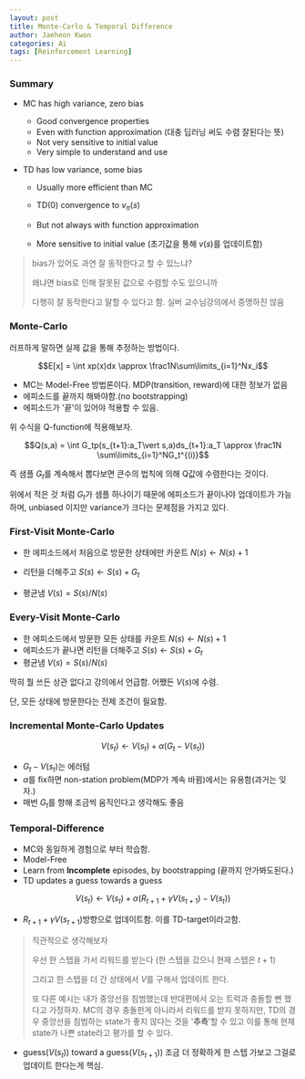 ```yaml
---
layout: post
title: Monte-Carlo & Temporal Difference
author: Jaeheon Kwon
categories: Ai
tags: [Reinforcement Learning]
---
```




### Summary

- MC has high variance, zero bias
    - Good convergence properties
    - Even with function approximation (대충 딥러닝 써도 수렴 잘된다는 뜻)
    - Not very sensitive to initial value
    - Very simple to understand and use



- TD has low variance, some bias

    - Usually more efficient than MC

    - TD(0) convergence to $v_\pi(s)$

    - But not always with function approximation
    - More sensitive to initial value (초기값을 통해 $v(s)$를 업데이트함)



> bias가 있어도 과연 잘 동작한다고 할 수 있느냐?
>
> 왜냐면 bias로 인해 잘못된 값으로 수렴할 수도 있으니까
>
> 다행히 잘 동작한다고 말할 수 있다고 함. 실버 교수님강의에서 증명하진 않음

### Monte-Carlo

 러프하게 말하면 실제 값을 통해 추정하는 방법이다.

$$E[x] = \int xp(x)dx \approx \frac1N\sum\limits_{i=1}^Nx_i$$

- MC는 Model-Free 방법론이다. MDP(transition, reward)에 대한 정보가 없음
- 에피소드를 끝까지 해봐야함.(no bootstrapping)
- 에피소드가 '끝'이 있어야 적용할 수 있음.



위 수식을 Q-function에 적용해보자.

$$Q(s,a) = \int G_tp(s_{t+1}:a_T\vert s,a)ds_{t+1}:a_T \approx \frac1N \sum\limits_{i=1}^NG_t^{(i)}$$

즉 샘플 $G_t$를 계속해서 뽑다보면 큰수의 법칙에 의해 Q값에 수렴한다는 것이다.

위에서 적은 것 처럼 $G_t$가 샘플 하나이기 때문에 에피소드가 끝이나야 업데이트가 가능하며, unbiased 이지만 variance가 크다는 문제점을 가지고 있다.



### First-Visit Monte-Carlo

- 한 에피소드에서 처음으로 방문한 상태에만 카운트 $N(s)\leftarrow N(s)+1$

- 리턴을 더해주고 $S(s)\leftarrow S(s)+G_t$

- 평균냄 $V(s) = S(s)/N(s)$

    

### Every-Visit Monte-Carlo

- 한 에피소드에서 방문한 모든 상태를 카운트 $N(s)\leftarrow N(s)+1$
- 에피소드가 끝나면 리턴을 더해주고 $S(s)\leftarrow S(s)+G_t$
- 평균냄 $V(s) = S(s)/N(s)$



딱히 뭘 쓰든 상관 없다고 강의에서 언급함. 어쨌든 $V(s)$에 수렴.

단, 모든 상태에 방문한다는 전제 조건이 필요함.



### Incremental Monte-Carlo Updates

$$V(s_t) \leftarrow V(s_t)+\alpha(G_t-V(s_t))$$

- $G_t-V(s_t)$는 에러텀
- $\alpha$를 fix하면 non-station problem(MDP가 계속 바뀜)에서는 유용함(과거는 잊자.)
- 매번 $G_t$를 향해 조금씩 움직인다고 생각해도 좋음





### Temporal-Difference

- MC와 동일하게 경험으로 부터 학습함.
- Model-Free
- Learn from **Incomplete** episodes, by bootstrapping (끝까지 안가봐도된다.)
- TD updates a guess towards a guess



$$V(s_t) \leftarrow V(s_t)+\alpha(R_{t+1}+\gamma V(s_{t+1})-V(s_t))$$

- $R_{t+1}+\gamma V(s_{t+1})$방향으로 업데이트함. 이를 TD-target이라고함.



> 직관적으로 생각해보자
>
> 우선 한 스텝을 가서 리워드를 받는다 (한 스텝을 갔으니 현재 스탭은 $t+1$)
>
> 그리고 한 스텝을 더 간 상태에서 $V$를 구해서 업데이트 한다.
>
>
> 또 다른 예시는 내가 중앙선을 침범했는데 반대편에서 오는 트럭과 충돌할 뻔 했다고 가정하자. MC의 경우 충돌한게 아니라서 리워드를 받지 못하지만, TD의 경우 중앙선을 침범하는 state가 좋지 않다는 것을 '**추측**'할 수 있고 이를 통해 현재 state가 나쁜 state라고 평가를 할 수 있다.



- guess($V(s_t)$) toward a guess($V(s_{t+1})$) 조금 더 정확하게 한 스텝 가보고 그걸로 업데이트 한다는게 핵심.

